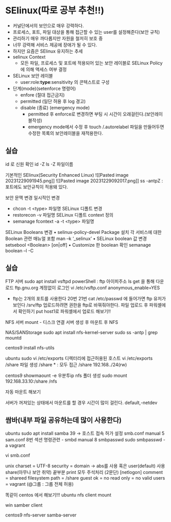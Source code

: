 # SElinux(따로 공부 추천!!)
- 커널단에서의 보안으로 매우 강력하다.
- 프로세스, 포트, 파일 대상을 통해 접근할 수 있는 user를  설정해준다(보안 규칙)
- 관리하기 매우 까다롭지만 자원을 철저히 보호 중
- 너무 강력해 서비스 제공에 장애가 될 수 있다.
- 하지만 요즘은 SElinux 유지하는 추세
- selinux Context
	- 모든 파일, 프로세스 및 포트에 적용되어 있는 보안 레이블로 SELinux Policy에 의해 액세스 여부 결정
- SELinux 보안 레이블
	- user:role:**type**:sensitivity 의 콘텍스트로 구성
- 단계(mode)(setenforce 명령어)
	- enfore (절대 접근금지)
	- permitted (일단 허용 후 log 경고)
	- disable (종료) (emergency mode)
		- permitted 후 enforce로 변경하면 부팅 시 시간이 오래걸린다.(보안레이블작성)
		- emergency mode에서 수정 후 touch /.autorelabel 파일을 만들어두면 수정한 목록의 보안레이블을 재적용한다.



## 실습
id 로 신원 확인
id -Z
ls -Z 파일이름

기본적인 SElinux(Security Enhanced Linux)
![[Pasted image 20231229091945.png]]
![[Pasted image 20231229092017.png]]
ss -antpZ : 포트에도 보안규칙이 적용돼 있다.

보안 문맥 변경
일시적인 변경
- chcon -t \<type> 파일명 
SELinux 디폴트 변경
- restorecon -v 파일명
SELinux 디폴트 context 정의
- semanage fcontext -a -t \<type>  파일명

SELinux Booleans 변경
• selinux-policy-devel Package 설치
각 서비스에 대한 Boolean 관련 매뉴얼 포함
man –k ‘_selinux’
• SELinux boolean 값 변경
setsebool \<Boolean> [on|off]
• Customize 한 boolean 확인
semanage boolean –l -C


## 실습

FTP 서버 
sudo apt install vsftpd
powerShell : ftp 아이피주소
ls
get 을 통해 다운로드
ftp.gnu.org 계정없이 로그인
vi /etc/vsftp.conf
anonymous_enable=YES
- ftp는 2개의 포트를 사용한다 20번 21번
cat /etc/passwd 에 들어가면 ftp 유저가 보인다
/srv/ftp
업로드하려면 권한을 ftp로 바꿔줘야한다.
파일 업로드 후 파워셸에서 확인하기
put host1로 파워셸에서 업로드 해보기!!

NFS 서버
mount - 디스크 연결
서버 생성 후 마운트 후 NFS

NAS/SANStorage
sudo apt install nfs-kernel-server
sudo ss -antp | grep mountd

centos9
install nfs-utils

ubuntu
sudo vi /etc/exports
디렉터리에 접근허용된 호스트
vi /etc/exports
/share 파일 생성
/share * : 모두 접근
/share 192.168../24(rw)

centos9
showmaount -e 우분투ip
nfs 폴더 생성
sudo mount 192.168.33.10:/share /nfs

자동 마운트 해보기


서버가 꺼져있는 상태에서 마운트를 할 경우 시간이 많이 걸린다.
default,-netdev


## 쌈바(내부 파일 공유하는데 많이 사용한다)
ubuntu
sudo apt install samba
39 -> 호스트 접속 허가 설정
smb.conf 
manual 5 sam.conf
8번 섹션 명령관련 - smbd
manual 8 smbpasswd
sudo smbpasswd -a vagrant

vi smb.conf

   unix charset = UTF-8
   security = domain -> abs를 사용 혹은 user(default) 사용 share(아무나 보안 취약)
끝부분 print 모두 주석처리 (2문단)
\[netlogon]
   comment = shareed filesystem
   path = /share
   guest ok = no
   read only = no
   valid users = vagrant (@그룹 : 그룹 전체 허용)

똑같이 centos 에서 해보기!!!
ubuntu nfs client
mount

win samber client

centos9 nfs-server samba-server